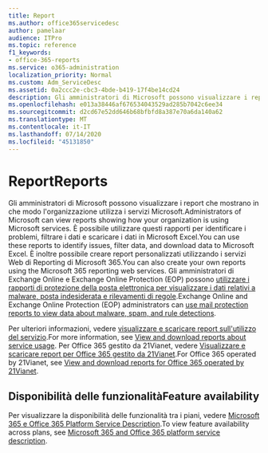 ```yaml
---
title: Report
ms.author: office365servicedesc
author: pamelaar
audience: ITPro
ms.topic: reference
f1_keywords:
- office-365-reports
ms.service: o365-administration
localization_priority: Normal
ms.custom: Adm_ServiceDesc
ms.assetid: 0a2ccc2e-cbc3-4bde-b419-17f4be14cd24
description: Gli amministratori di Microsoft possono visualizzare i report che mostrano in che modo l'organizzazione utilizza i servizi Microsoft. È possibile utilizzare questi rapporti per identificare i problemi, filtrare i dati e scaricare i dati in Microsoft Excel. È inoltre possibile creare report personalizzati utilizzando i servizi Web di Reporting di Microsoft 365. Gli amministratori di Exchange Online e Exchange Online Protection (EOP) possono utilizzare i rapporti di protezione della posta elettronica per visualizzare i dati relativi a malware, posta indesiderata e rilevamenti di regole.
ms.openlocfilehash: e013a38446af676534043529ad285b7042c6ee34
ms.sourcegitcommit: d2cd67e52dd646b68bfbfd8a387e70a6da140a62
ms.translationtype: MT
ms.contentlocale: it-IT
ms.lasthandoff: 07/14/2020
ms.locfileid: "45131850"
---
```

# <a name="reports"></a><span data-ttu-id="15955-106">Report</span><span class="sxs-lookup"><span data-stu-id="15955-106">Reports</span></span>

<span data-ttu-id="15955-107">Gli amministratori di Microsoft possono visualizzare i report che mostrano in che modo l'organizzazione utilizza i servizi Microsoft.</span><span class="sxs-lookup"><span data-stu-id="15955-107">Administrators of Microsoft can view reports showing how your organization is using Microsoft services.</span></span> <span data-ttu-id="15955-108">È possibile utilizzare questi rapporti per identificare i problemi, filtrare i dati e scaricare i dati in Microsoft Excel.</span><span class="sxs-lookup"><span data-stu-id="15955-108">You can use these reports to identify issues, filter data, and download data to Microsoft Excel.</span></span> <span data-ttu-id="15955-109">È inoltre possibile creare report personalizzati utilizzando i servizi Web di Reporting di Microsoft 365.</span><span class="sxs-lookup"><span data-stu-id="15955-109">You can also create your own reports using the Microsoft 365 reporting web services.</span></span> <span data-ttu-id="15955-110">Gli amministratori di Exchange Online e Exchange Online Protection (EOP) possono [utilizzare i rapporti di protezione della posta elettronica per visualizzare i dati relativi a malware, posta indesiderata e rilevamenti di regole](https://go.microsoft.com/fwlink/p/?LinkId=401102).</span><span class="sxs-lookup"><span data-stu-id="15955-110">Exchange Online and Exchange Online Protection (EOP) administrators can [use mail protection reports to view data about malware, spam, and rule detections](https://go.microsoft.com/fwlink/p/?LinkId=401102).</span></span>
  
<span data-ttu-id="15955-111">Per ulteriori informazioni, vedere [visualizzare e scaricare report sull'utilizzo del servizio](https://go.microsoft.com/fwlink/p/?LinkID=270182).</span><span class="sxs-lookup"><span data-stu-id="15955-111">For more information, see [View and download reports about service usage](https://go.microsoft.com/fwlink/p/?LinkID=270182).</span></span> <span data-ttu-id="15955-112">Per Office 365 gestito da 21Vianet, vedere [Visualizzare e scaricare report per Office 365 gestito da 21Vianet](https://go.microsoft.com/fwlink/?LinkID=733348&amp;clcid=0x409).</span><span class="sxs-lookup"><span data-stu-id="15955-112">For Office 365 operated by 21Vianet, see [View and download reports for Office 365 operated by 21Vianet](https://go.microsoft.com/fwlink/?LinkID=733348&amp;clcid=0x409).</span></span>
  
## <a name="feature-availability"></a><span data-ttu-id="15955-113">Disponibilità delle funzionalità</span><span class="sxs-lookup"><span data-stu-id="15955-113">Feature availability</span></span>

<span data-ttu-id="15955-114">Per visualizzare la disponibilità delle funzionalità tra i piani, vedere [Microsoft 365 e Office 365 Platform Service Description](office-365-platform-service-description.md).</span><span class="sxs-lookup"><span data-stu-id="15955-114">To view feature availability across plans, see [Microsoft 365 and Office 365 platform service description](office-365-platform-service-description.md).</span></span>
  


